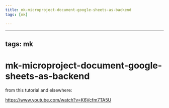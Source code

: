 ```yaml
---
title: mk-microproject-document-google-sheets-as-backend
tags: [mk]

---
```


---
tags: mk
---


# mk-microproject-document-google-sheets-as-backend

from this tutorial and elsewhere:

https://www.youtube.com/watch?v=K6Vcfm7TA5U


